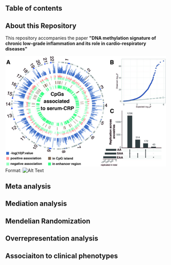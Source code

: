 ## Table of contents


## About this Repository
This repository accompanies the paper __"DNA methylation signature of chronic low-grade inflammation and its role in cardio-respiratory diseases"__ 

![Overview Figure](/img/FIGURE_1_ok.jpg)
Format: ![Alt Text](url)

## Meta analysis

## Mediation analysis

## Mendelian Randomization

## Overrepresentation analysis

## Associaiton to clinical phenotypes 


